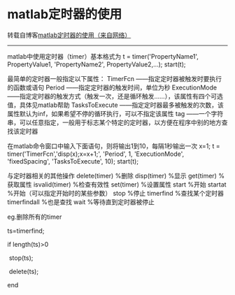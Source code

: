 # matlab定时器的使用

转载自博客[matlab定时器的使用（来自网络）](http://blog.sina.com.cn/s/blog_7dc6e9750100wci5.html)

---------------------------------------------------------------

matlab中使用定时器（timer）基本格式为
t = timer('PropertyName1', PropertyValue1, 'PropertyName2', PropertyValue2,...);
start(t);

最简单的定时器一般指定以下属性：
TimerFcn ——指定定时器被触发时要执行的函数或语句
Period ——指定定时器的触发时间，单位为秒
ExecutionMode ——指定定时器的触发方式（触发一次，还是循环触发……），该属性有四个可选值，具体见matlab帮助
TasksToExecute ——指定定时器最多被触发的次数，该属性默认为inf，如果希望不停的循环执行，可以不指定该属性
tag ——一个字符串，可以任意指定，一般用于标志某个特定的定时器，以方便在程序中别的地方查找该定时器

在matlab命令窗口中输入下面语句，则将输出1到10，每隔1秒输出一次
x=1;
t = timer('TimerFcn','disp(x);x=x+1;', 'Period', 1, 'ExecutionMode', 'fixedSpacing', 'TasksToExecute', 10);
start(t);

 

与定时器相关的其他操作
delete(timer)    %删除
disp(timer)      %显示
get(timer)       %获取属性
isvalid(timer)   %检查有效性
set(timer)       %设置属性
start            %开始
startat          %开始（可以指定开始时的某些参数）
stop             %停止
timerfind        %查找某个定时器
timerfindall     %也是查找
wait             %等待直到定时器被停止



 eg.删除所有的timer 

 ts=timerfind; 

  if length(ts)>0 

​    stop(ts); 

​    delete(ts); 

  end 